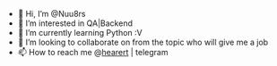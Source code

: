 - 👋 Hi, I’m @Nuu8rs
- 👀 I’m interested in QA|Backend
- 🌱 I’m currently learning Python :V
- 💞️ I’m looking to collaborate on from the topic who will give me a job
- 📫 How to reach me @[hearert](https://t.me/hearert) | telegram

<!---
Nuu8rs/Nuu8rs is a ✨ special ✨ repository because its `README.md` (this file) appears on your GitHub profile.
You can click the Preview link to take a look at your changes.
--->
